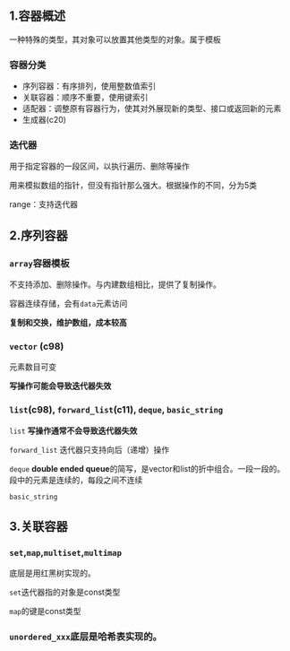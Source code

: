 ## 1.容器概述
一种特殊的类型，其对象可以放置其他类型的对象。属于模板
### 容器分类
- 序列容器：有序排列，使用整数值索引
- 关联容器：顺序不重要，使用键索引
- 适配器：调整原有容器行为，使其对外展现新的类型、接口或返回新的元素
- 生成器(c20)
### 迭代器
用于指定容器的一段区间，以执行遍历、删除等操作

用来模拟数组的指针，但没有指针那么强大。根据操作的不同，分为5类

range：支持迭代器

## 2.序列容器
### `array`容器模板
不支持添加、删除操作。与内建数组相比，提供了复制操作。

容器连续存储，会有`data`元素访问

**复制和交换，维护数组，成本较高**
### `vector` (c98)
元素数目可变

**写操作可能会导致迭代器失效**

### `list`(c98), `forward_list`(c11), `deque`, `basic_string`
`list` **写操作通常不会导致迭代器失效**

`forward_list` 迭代器只支持向后（递增）操作

`deque` **double ended queue**的简写，是vector和list的折中组合。一段一段的。段中的元素是连续的，每段之间不连续

`basic_string` 

## 3.关联容器
### `set`,`map`,`multiset`,`multimap`
底层是用红黑树实现的。

`set`迭代器指的对象是const类型

`map`的键是const类型

### `unordered_xxx`底层是哈希表实现的。






